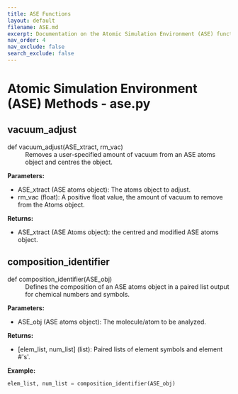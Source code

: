 ```yaml
---
title: ASE Functions
layout: default
filename: ASE.md
excerpt: Documentation on the Atomic Simulation Environment (ASE) functions of this project.
nav_order: 4
nav_exclude: false
search_exclude: false
---
```


# Atomic Simulation Environment (ASE) Methods - ase.py

## vacuum_adjust
<dl>
<dt>def vacuum_adjust(ASE_xtract, rm_vac)</dt>
<dd> 
Removes a user-specified amount of vacuum from an ASE atoms object and centres the object.
</dd>
</dl>

  **Parameters:**
  * ASE_xtract (ASE atoms object): The atoms object to adjust.
  * rm_vac (float): A positive float value, the amount of vacuum to remove from the Atoms object.
  
  **Returns:**
  * ASE_xtract (ASE Atoms object): the centred and modified ASE atoms object.

## composition_identifier
<dl>
<dt>def composition_identifier(ASE_obj)</dt>
<dd> 
Defines the composition of an ASE atoms object in a paired list output for chemical numbers and symbols.
</dd>
</dl>

  **Parameters:**
  * ASE_obj (ASE atoms object): The molecule/atom to be analyzed.
  
  **Returns:**
  * \[elem_list, num_list\] (list): Paired lists of element symbols and element #'s'.
 
  **Example:**
  ```python
  elem_list, num_list = composition_identifier(ASE_obj)
  ```
